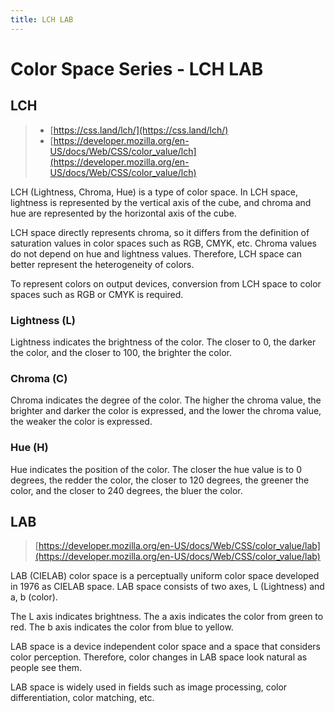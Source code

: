 ```yaml
---
title: LCH LAB
---
```

# Color Space Series - LCH LAB

## LCH
> - [https://css.land/lch/](https://css.land/lch/)
> - [https://developer.mozilla.org/en-US/docs/Web/CSS/color_value/lch](https://developer.mozilla.org/en-US/docs/Web/CSS/color_value/lch)

LCH (Lightness, Chroma, Hue) is a type of color space. In LCH space, lightness is represented by the vertical axis of the cube, and chroma and hue are represented by the horizontal axis of the cube.

LCH space directly represents chroma, so it differs from the definition of saturation values in color spaces such as RGB, CMYK, etc. Chroma values do not depend on hue and lightness values. Therefore, LCH space can better represent the heterogeneity of colors.

To represent colors on output devices, conversion from LCH space to color spaces such as RGB or CMYK is required.

### Lightness (L)
Lightness indicates the brightness of the color. The closer to 0, the darker the color, and the closer to 100, the brighter the color.

### Chroma (C)
Chroma indicates the degree of the color. The higher the chroma value, the brighter and darker the color is expressed, and the lower the chroma value, the weaker the color is expressed.

### Hue (H)
Hue indicates the position of the color. The closer the hue value is to 0 degrees, the redder the color, the closer to 120 degrees, the greener the color, and the closer to 240 degrees, the bluer the color.

## LAB
> [https://developer.mozilla.org/en-US/docs/Web/CSS/color_value/lab](https://developer.mozilla.org/en-US/docs/Web/CSS/color_value/lab)

LAB (CIELAB) color space is a perceptually uniform color space developed in 1976 as CIELAB space. LAB space consists of two axes, L (Lightness) and a, b (color).

The L axis indicates brightness. The a axis indicates the color from green to red. The b axis indicates the color from blue to yellow.

LAB space is a device independent color space and a space that considers color perception. Therefore, color changes in LAB space look natural as people see them.

LAB space is widely used in fields such as image processing, color differentiation, color matching, etc.
